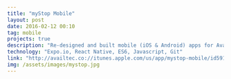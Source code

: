 ```yaml
---
title: "myStop Mobile"
layout: post
date: 2016-02-12 00:10
tag: mobile
projects: true
description: "Re-designed and built mobile (iOS & Android) apps for Avail Technologies. Avail provides 'Intelligent Transportation Systems' that connect riders, transportation companies, and their data. The apps use data feeds to build simple real time transit maps, deliver alerts, and share the data with Google Maps."
technology: "Expo.io, React Native, ES6, Javascript, Git"
link: "http://availtec.co://itunes.apple.com/us/app/mystop-mobile/id591959423?mt=8"
img: /assets/images/mystop.jpg
---
```

